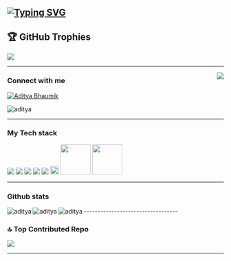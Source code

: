 
<a href="https://git.io/typing-svg"><img src="https://readme-typing-svg.herokuapp.com?font=Fira+Code&weight=900&size=25&duration=3000&pause=1000&color=11F791&background=3BFFFD00&vCenter=true&lines=+I+am+a+passionate+learner+;Web+developer;Machine+learning+engineer;Learning+new+skills+everyday" alt="Typing SVG" /></a>
----------------------------------
## 🏆 GitHub Trophies

![](https://github-profile-trophy.vercel.app/?username=aditya-bhaumik&theme=radical&no-frame=false&no-bg=true&margin-w=4)


---------------------------
<img align="right" src="https://media4.giphy.com/media/qgQUggAC3Pfv687qPC/giphy.gif">

### Connect with me 
<p align="left">
<a href="https://www.linkedin.com/in/aditya-bhaumik-62b6b2220/" target="blank"><img align="center" src="https://img.shields.io/badge/LinkedIn-0077B5?style=for-the-badge&logo=linkedin&logoColor=white" alt="Aditya Bhaumik"  /></a>
</p>
<p align="left"> <img src="https://komarev.com/ghpvc/?username=aditya-bhaumik&label=Profile%20views&color=lightgrey&style=plastic" alt="aditya" /> </p>
<hr>

### My Tech stack
<img src = "https://img.shields.io/badge/-HTML5-E34F26?style=flat&logo=html5&logoColor=white"> <img src = "https://img.shields.io/badge/-CSS3-1572B6?style=flat&logo=css3&logoColor=white">
<img src="https://img.shields.io/badge/-Bootstrap-563D7C?style=flat&logo=bootstrap&logoColor=white">
<img src="https://img.shields.io/badge/-JavaScript-eed718?style=flat&logo=javascript&logoColor=ffffff">
<img src="https://img.shields.io/badge/-MySQL-F29111?style=flat&logo=mysql&logoColor=FFFFFF">
<img src="https://img.shields.io/badge/Python-14354C?style=for-the-badge&logo=python&logoColor=white" height="20">
<img src="https://img.shields.io/badge/Colab-F9AB00?style=for-the-badge&logo=googlecolab&color=525252" width="70">
<img src="https://img.shields.io/badge/Canva-%2300C4CC.svg?&style=for-the-badge&logo=Canva&logoColor=white" width="70">
<hr>

### Github stats
<p><img align="left" src="https://github-readme-streak-stats.herokuapp.com/?user=aditya-bhaumik&theme=tokyonight" alt="aditya" env="PAT_1" /></p>
<p><img align="left" src="https://github-readme-stats.vercel.app/api?username=aditya-bhaumik&show_icons=true&theme=tokyonight&title_color=efa722&text_color=f7ab28&hide_border=true&locale=en" alt="aditya" env="PAT_1" /></p>
<p><img align="left" src="https://github-readme-stats.vercel.app/api/top-langs/?username=aditya-bhaumik&theme=tokyonight"  alt="aditya" env="PAT_1"/></p>
----------------------------------

### 🔝 Top Contributed Repo
![](https://github-contributor-stats.vercel.app/api?username=aditya-bhaumik&limit=5&theme=tokyonight&combine_all_yearly_contributions=true)


---------------------------------

